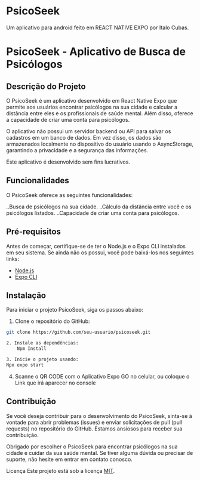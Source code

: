 # PsicoSeek
Um aplicativo para android feito em REACT NATIVE EXPO por Italo Cubas.
# PsicoSeek - Aplicativo de Busca de Psicólogos

## Descrição do Projeto

O PsicoSeek é um aplicativo desenvolvido em React Native Expo que permite aos usuários encontrar psicólogos na sua cidade e calcular a distância entre eles e os profissionais de saúde mental. Além disso, oferece a capacidade de criar uma conta para psicólogos.

O aplicativo não possui um servidor backend ou API para salvar os cadastros em um banco de dados. Em vez disso, os dados são armazenados localmente no dispositivo do usuário usando o AsyncStorage, garantindo a privacidade e a segurança das informações.

Este aplicativo é desenvolvido sem fins lucrativos.


## Funcionalidades

O PsicoSeek oferece as seguintes funcionalidades:

..Busca de psicólogos na sua cidade.
..Cálculo da distância entre você e os psicólogos listados.
..Capacidade de criar uma conta para psicólogos.



## Pré-requisitos

Antes de começar, certifique-se de ter o Node.js e o Expo CLI instalados em seu sistema. Se ainda não os possui, você pode baixá-los nos seguintes links:

- [Node.js](https://nodejs.org/)
- [Expo CLI](https://docs.expo.dev/get-started/installation/)

## Instalação

Para iniciar o projeto PsicoSeek, siga os passos abaixo:

1. Clone o repositório do GitHub:

```bash
git clone https://github.com/seu-usuario/psicoseek.git

2. Instale as dependências:
    Npm Install

3. Inicie o projeto usando:
Npx expo start

```
   

4. Scanne o QR CODE com o Aplicativo Expo GO no celular, ou coloque o Link que irá aparecer no console

## Contribuição
Se você deseja contribuir para o desenvolvimento do PsicoSeek, sinta-se à vontade para abrir problemas (issues) e enviar solicitações de pull (pull requests) no repositório do GitHub. Estamos ansiosos para receber sua contribuição.

Obrigado por escolher o PsicoSeek para encontrar psicólogos na sua cidade e cuidar da sua saúde mental. Se tiver alguma dúvida ou precisar de suporte, não hesite em entrar em contato conosco.


Licença
Este projeto está sob a licença [MIT](https://opensource.org/licenses/MIT).

